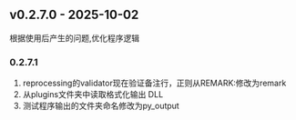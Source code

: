 ## v0.2.7.0 - 2025-10-02
根据使用后产生的问题,优化程序逻辑
### 0.2.7.1
1. reprocessing的validator现在验证备注行，正则从REMARK:修改为remark
2. 从plugins文件夹中读取格式化输出 DLL
3. 测试程序输出的文件夹命名修改为py_output

